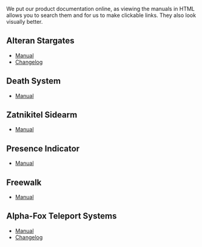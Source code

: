 We put our product documentation online, as viewing the manuals in HTML allows you to search them and for us to make
clickable links. They also look visually better.

## Alteran Stargates

- [Manual](http://www.alpha-fox.com/resources/asn/manual/)
- [Changelog](http://www.alpha-fox.com/resources/asn/changelog/)

## Death System

- [Manual](http://www.alpha-fox.com/resources/death/manual/)

## Zatnikitel Sidearm

- [Manual](http://www.alpha-fox.com/resources/zatnikitel/manual/)

## Presence Indicator

- [Manual](http://www.alpha-fox.com/resources/presence/manual/)

## Freewalk

- [Manual](http://www.alpha-fox.com/resources/freewalk/manual/)

## Alpha-Fox Teleport Systems

- [Manual](http://www.alpha-fox.com/resources/ats/manual/)
- [Changelog](http://www.alpha-fox.com/resources/ats/changelog/)
